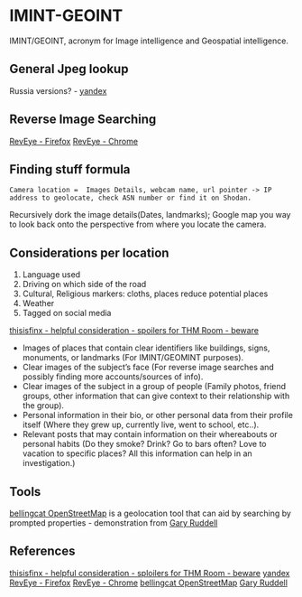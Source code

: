 # IMINT-GEOINT

IMINT/GEOINT, acronym for Image intelligence and Geospatial intelligence.

## General Jpeg lookup 

Russia versions? - [yandex](https://yandex.com)

## Reverse Image Searching

[RevEye - Firefox](https://addons.mozilla.org/en-GB/firefox/addon/reveye-ris/)
[RevEye - Chrome](https://chrome.google.com/webstore/detail/reveye-reverse-image-sear/keaaclcjhehbbapnphnmpiklalfhelgf)

## Finding stuff formula
```
Camera location =  Images Details, webcam name, url pointer -> IP address to geolocate, check ASN number or find it on Shodan. 
```

Recursively dork the image details(Dates, landmarks); Google map you way to look back onto the perspective from where you locate the camera.

## Considerations per location

1. Language used
1. Driving on which side of the road
1. Cultural, Religious markers: cloths, places reduce potential places
1. Weather
1. Tagged on social media 

[thisisfinx - helpful consideration - spoilers for THM Room - beware](https://thisisfinx.medium.com/1-4-tryhackme-kaffeesec-somesint-writeup-e1a7286b4824)
- Images of places that contain clear identifiers like buildings, signs, monuments, or landmarks (For IMINT/GEOMINT purposes).
- Clear images of the subject’s face (For reverse image searches and possibly finding more accounts/sources of info).
- Clear images of the subject in a group of people (Family photos, friend groups, other information that can give context to their relationship with the group).
- Personal information in their bio, or other personal data from their profile itself (Where they grew up, currently live, went to school, etc..).
- Relevant posts that may contain information on their whereabouts or personal habits (Do they smoke? Drink? Go to bars often? Love to vacation to specific places? All this information can help in an investigation.)

## Tools

[bellingcat OpenStreetMap](https://osm-search.bellingcat.com) is a geolocation tool that can aid by searching by prompted properties - demonstration from [Gary Ruddell](https://youtu.be/a-bxfRhp8WA?si=TGOyVjp69LkcMD2Q)

## References

[thisisfinx - helpful consideration - sploilers for THM Room - beware](https://thisisfinx.medium.com/1-4-tryhackme-kaffeesec-somesint-writeup-e1a7286b4824)
[yandex](https://yandex.com)
[RevEye - Firefox](https://addons.mozilla.org/en-GB/firefox/addon/reveye-ris/)
[RevEye - Chrome](https://chrome.google.com/webstore/detail/reveye-reverse-image-sear/keaaclcjhehbbapnphnmpiklalfhelgf)
[bellingcat OpenStreetMap](https://osm-search.bellingcat.com)
[Gary Ruddell](https://youtu.be/a-bxfRhp8WA?si=TGOyVjp69LkcMD2Q)